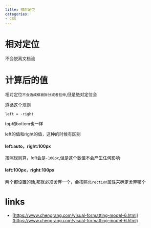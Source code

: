 ```yaml
---
title: 相对定位
categories: 
- CSS
---
```


# 相对定位

不会脱离文档流


# 计算后的值

相对定位`不会造成框被拆分或者拉伸`,但是绝对定位会

遵循这个规则
```
left = -right
```
top和bottom也一样

left的值和right的值，这种的时候有区别

####  left:auto，right:100px
按照规则算，left会是`-100px`,但是这个数值不会产生任何影响

####  left:100px，right:100px
两个都设置的话,那就必须舍弃一个，会按照`direction`属性来确定舍弃哪个


# links
- [https://www.chengrang.com/visual-formatting-model-6.html](https://www.chengrang.com/visual-formatting-model-6.html)